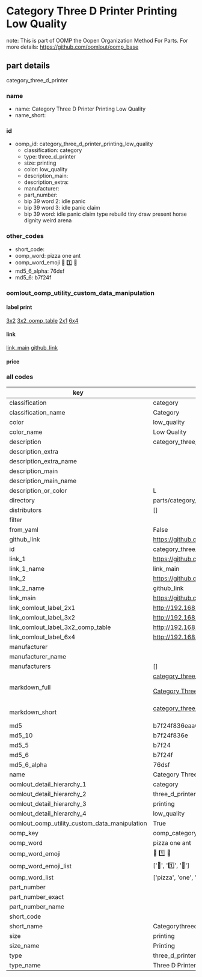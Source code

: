 # Category Three D Printer Printing Low Quality  

note: This is part of OOMP the Oopen Organization Method For Parts. For more details: https://github.com/oomlout/oomp_base

##  part details



category_three_d_printer

### name
* name: Category Three D Printer Printing Low Quality
* name_short: 
### id
* oomp_id: category_three_d_printer_printing_low_quality
  * classification: category
  * type: three_d_printer
  * size: printing
  * color: low_quality
  * description_main: 
  * description_extra: 
  * manufacturer: 
  * part_number: 
  * bip 39 word 2: idle panic
  * bip 39 word 3: idle panic claim
  * bip 39 word: idle panic claim type rebuild tiny draw present horse dignity weird arena

### other_codes
* short_code: 
* oomp_word: pizza one ant
* oomp_word_emoji :pizza: :one: :ant:
* md5_6_alpha: 76dsf
* md5_6: b7f24f






### oomlout_oomp_utility_custom_data_manipulation
#### label print
[3x2](http://192.168.1.245:1112/?label=oomp%2076dsf)
[3x2_oomp_table](http://192.168.1.107:1112/?label=oomp%2076dsf)
[2x1](http://192.168.1.242:1112/?label=oomp%2076dsf)
[6x4](http://192.168.1.55:1112/?label=oomp%2076dsf)    

#### link

[link_main](https://github.com/oomlout/oomlout_oomp_current_version_messy/tree/main/parts/category_three_d_printer_printing_low_quality) [github_link](https://github.com/oomlout/oomlout_oomp_part_src/tree/main/parts/category_three_d_printer_printing_low_quality)                             

#### price







### all codes 
| key | value |  
| --- | --- |  
| classification | category |  
| classification_name | Category |  
| color | low_quality |  
| color_name | Low Quality |  
| description | category_three_d_printer |  
| description_extra |  |  
| description_extra_name |  |  
| description_main |  |  
| description_main_name |  |  
| description_or_color | L  |  
| directory | parts/category_three_d_printer_printing_low_quality |  
| distributors | [] |  
| filter |  |  
| from_yaml | False |  
| github_link | https://github.com/oomlout/oomlout_oomp_part_src/tree/main/parts/category_three_d_printer_printing_low_quality |  
| id | category_three_d_printer_printing_low_quality |  
| link_1 | https://github.com/oomlout/oomlout_oomp_current_version_messy/tree/main/parts/category_three_d_printer_printing_low_quality |  
| link_1_name | link_main |  
| link_2 | https://github.com/oomlout/oomlout_oomp_part_src/tree/main/parts/category_three_d_printer_printing_low_quality |  
| link_2_name | github_link |  
| link_main | https://github.com/oomlout/oomlout_oomp_current_version_messy/tree/main/parts/category_three_d_printer_printing_low_quality |  
| link_oomlout_label_2x1 | http://192.168.1.242:1112/?label=oomp%2076dsf |  
| link_oomlout_label_3x2 | http://192.168.1.245:1112/?label=oomp%2076dsf |  
| link_oomlout_label_3x2_oomp_table | http://192.168.1.107:1112/?label=oomp%2076dsf |  
| link_oomlout_label_6x4 | http://192.168.1.55:1112/?label=oomp%2076dsf |  
| manufacturer |  |  
| manufacturer_name |  |  
| manufacturers | [] |  
| markdown_full | [category_three_d_printer_printing_low_quality](https://github.com/oomlout/oomlout_oomp_current_version_messy/tree/main/parts/category_three_d_printer_printing_low_quality)<br>[](https://github.com/oomlout/oomlout_oomp_current_version_messy/tree/main/parts/category_three_d_printer_printing_low_quality)<br>[Category Three D Printer Printing Low Quality](https://github.com/oomlout/oomlout_oomp_current_version_messy/tree/main/parts/category_three_d_printer_printing_low_quality)<br><br> |  
| markdown_short | [category_three_d_printer_printing_low_quality](https://github.com/oomlout/oomlout_oomp_current_version_messy/tree/main/parts/category_three_d_printer_printing_low_quality)<br><br> |  
| md5 | b7f24f836eaa084f89d9aebc5367eb85 |  
| md5_10 | b7f24f836e |  
| md5_5 | b7f24 |  
| md5_6 | b7f24f |  
| md5_6_alpha | 76dsf |  
| name | Category Three D Printer Printing Low Quality |  
| oomlout_detail_hierarchy_1 | category |  
| oomlout_detail_hierarchy_2 | three_d_printer |  
| oomlout_detail_hierarchy_3 | printing |  
| oomlout_detail_hierarchy_4 | low_quality |  
| oomlout_oomp_utility_custom_data_manipulation | True |  
| oomp_key | oomp_category_three_d_printer_printing_low_quality |  
| oomp_word | pizza one ant |  
| oomp_word_emoji | :pizza: :one: :ant: |  
| oomp_word_emoji_list | [':pizza:', ':one:', ':ant:'] |  
| oomp_word_list | ['pizza', 'one', 'ant'] |  
| part_number |  |  
| part_number_exact |  |  
| part_number_name |  |  
| short_code |  |  
| short_name | Categorythreedprinter |  
| size | printing |  
| size_name | Printing |  
| type | three_d_printer |  
| type_name | Three D Printer |  
